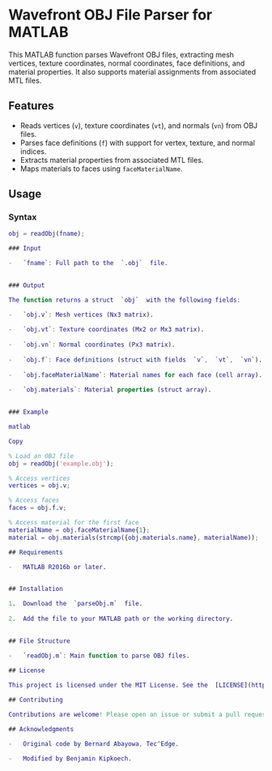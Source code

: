 ﻿# Wavefront OBJ File Parser for MATLAB

This MATLAB function parses Wavefront OBJ files, extracting mesh vertices, texture coordinates, normal coordinates, face definitions, and material properties. It also supports material assignments from associated MTL files.

## Features
- Reads vertices (`v`), texture coordinates (`vt`), and normals (`vn`) from OBJ files.
- Parses face definitions (`f`) with support for vertex, texture, and normal indices.
- Extracts material properties from associated MTL files.
- Maps materials to faces using `faceMaterialName`.

## Usage

### Syntax
```matlab
obj = readObj(fname);

### Input

-   `fname`: Full path to the  `.obj`  file.
    

### Output

The function returns a struct  `obj`  with the following fields:

-   `obj.v`: Mesh vertices (Nx3 matrix).
    
-   `obj.vt`: Texture coordinates (Mx2 or Mx3 matrix).
    
-   `obj.vn`: Normal coordinates (Px3 matrix).
    
-   `obj.f`: Face definitions (struct with fields  `v`,  `vt`,  `vn`).
    
-   `obj.faceMaterialName`: Material names for each face (cell array).
    
-   `obj.materials`: Material properties (struct array).
    

### Example

matlab

Copy

% Load an OBJ file
obj = readObj('example.obj');

% Access vertices
vertices = obj.v;

% Access faces
faces = obj.f.v;

% Access material for the first face
materialName = obj.faceMaterialName{1};
material = obj.materials(strcmp({obj.materials.name}, materialName));

## Requirements

-   MATLAB R2016b or later.
    

## Installation

1.  Download the  `parseObj.m`  file.
    
2.  Add the file to your MATLAB path or the working directory.
    

## File Structure

-   `readObj.m`: Main function to parse OBJ files.
    
## License

This project is licensed under the MIT License. See the  [LICENSE](https://license/)  file for details.

## Contributing

Contributions are welcome! Please open an issue or submit a pull request.

## Acknowledgments

-   Original code by Bernard Abayowa, Tec^Edge.
    
-   Modified by Benjamin Kipkoech.
